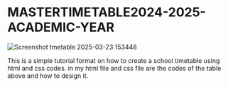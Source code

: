 # MASTERTIMETABLE2024-2025-ACADEMIC-YEAR
![Screenshot tmetable 2025-03-23 153448](https://github.com/user-attachments/assets/b961d54e-a16d-4010-b091-56ad07c5227a)

This is a simple tutorial format on how to create a school timetable using html and css codes. in my html file and css file are the codes of the table above and how to design it.
